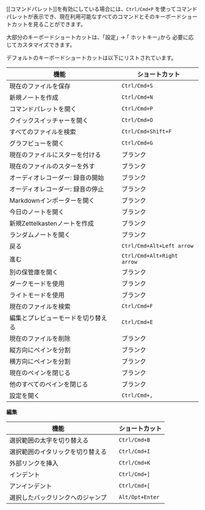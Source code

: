 [[コマンドパレット]]を有効にしている場合には、`Ctrl/Cmd+P` を使ってコマンドパレットが表示でき、現在利用可能なすべてのコマンドとそのキーボードショートカットを見ることができます。

大部分のキーボードショートカットは、｢設定｣ → ｢ ホットキー｣から
必要に応じてカスタマイズできます。

デフォルトのキーボードショートカットは以下にリストされています。

機能                        |   | ショートカット
------------------------------- | - | ------------------
現在のファイルを保存               |   | `Ctrl/Cmd+S`
新規ノートを作成                 |   | `Ctrl/Cmd+N`
コマンドパレットを開く           |   | `Ctrl/Cmd+P`
クイックスイッチャーを開く             |   | `Ctrl/Cmd+O`
すべてのファイルを検索             |   | `Ctrl/Cmd+Shift+F`
グラフビューを開く                 |   | `Ctrl/Cmd+G`
現在のファイルにスターを付ける               |   | ブランク
現在のファイルのスターを外す             |   | ブランク
オーディオレコーダー: 録音の開始  |   | ブランク
オーディオレコーダー: 録音の停止  |   | ブランク
Markdownインポーターを開く         |   | ブランク
今日のノートを開く               |   | ブランク
新規Zettelkastenノートを作成    |   | ブランク
ランダムノートを開く                |   | ブランク
戻る                   |   | `Ctrl/Cmd+Alt+Left arrow`  
進む                |   | `Ctrl/Cmd+Alt+Right arrow`  
別の保管庫を開く             |   | ブランク
ダークモードを使用                   |   | ブランク
ライトモードを使用                  |   | ブランク
現在のファイルを検索             |   | `Ctrl/Cmd+F`
編集とプレビューモードを切り替える        |   | `Ctrl/Cmd+E`
現在のファイルを削除             |   | ブランク
縦方向にペインを分割                  |   | ブランク
横方向にペインを分割                |   | ブランク
現在のペインを閉じる               |   | ブランク
他のすべてのペインを閉じる           |   | ブランク
設定を開く                   |   | `Ctrl/Cmd+,`

**編集**

機能             |   | ショートカット    
-------------------- | - | ------------
選択範囲の太字を切り替える   |   | `Ctrl/Cmd+B` 
選択範囲のイタリックを切り替える |   | `Ctrl/Cmd+I`
外部リンクを挿入 |   | `Ctrl/Cmd+K`
インデント               |   | `Ctrl/Cmd+]`
アンインデント             |   | `Ctrl/Cmd+[`
選択したバックリンクへのジャンプ     |   | `Alt/Opt+Enter`